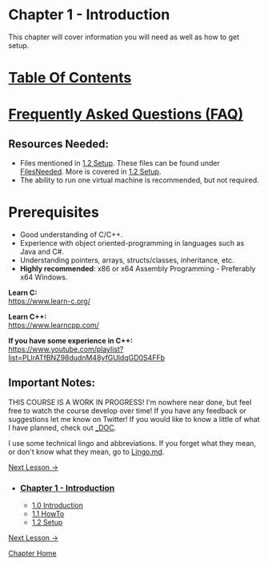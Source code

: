 # Chapter 1 - Introduction
This chapter will cover information you will need as well as how to get setup.

# [Table Of Contents](../TableOfContents.md)

# [Frequently Asked Questions (FAQ)](../FAQ.md)

## Resources Needed:
* Files mentioned in [1.2 Setup](1.2%20Setup.md). These files can be found under [FilesNeeded](../FilesNeeded). More is covered in [1.2 Setup](1.2%20Setup.md).
* The ability to run one virtual machine is recommended, but not required.

# Prerequisites
* Good understanding of C/C++.
* Experience with object oriented-programming in languages such as Java and C#.
* Understanding pointers, arrays, structs/classes, inheritance, etc.
* **Highly recommended**: x86 or x64 Assembly Programming - Preferably x64 Windows.

**Learn C:**  
https://www.learn-c.org/

**Learn C++:**  
https://www.learncpp.com/  

**If you have some experience in C++:**  
https://www.youtube.com/playlist?list=PLlrATfBNZ98dudnM48yfGUldqGD0S4FFb

## Important Notes:

THIS COURSE IS A WORK IN PROGRESS! I'm nowhere near done, but feel free to watch the course develop over time! If you have any feedback or suggestions let me know on Twitter! If you would like to know a little of what I have planned, check out [_DOC](../_DOC).

I use some technical lingo and abbreviations. If you forget what they mean, or don't know what they mean, go to [Lingo.md](../Lingo.md).

[Next Lesson ->](1.1%20HowTo.md)

* ### [Chapter 1 - Introduction](1.0%20Introduction.md)
    * [1.0 Introduction](1.0%20Introduction.md)
    * [1.1 HowTo](1.1%20HowTo.md)
    * [1.2 Setup](1.2%20Setup.md)

[Next Lesson ->](1.1%20HowTo.md)  

[Chapter Home](1.0%20Introduction.md)  